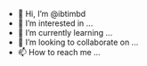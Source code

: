 - 👋 Hi, I’m @ibtimbd
- 👀 I’m interested in ...
- 🌱 I’m currently learning ...
- 💞️ I’m looking to collaborate on ...
- 📫 How to reach me ...

<!---
ibtimbd/ibtimbd is a ✨ special ✨ repository because its `README.md` (this file) appears on your GitHub profile.
You can click the Preview link to take a look at your changes.
--->
